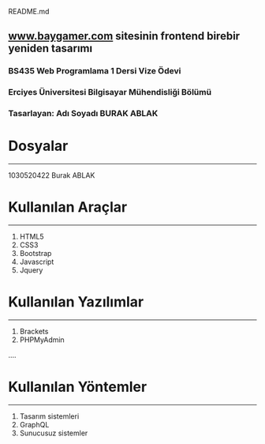 README.md
## www.baygamer.com sitesinin frontend birebir yeniden tasarımı
### BS435 Web Programlama 1 Dersi Vize Ödevi
### Erciyes Üniversitesi Bilgisayar Mühendisliği Bölümü
### Tasarlayan: Adı Soyadı BURAK ABLAK

# Dosyalar
***
1030520422 Burak ABLAK

# Kullanılan Araçlar

***

1. HTML5
1. CSS3
1. Bootstrap
1. Javascript
1. Jquery

# Kullanılan Yazılımlar

***

1. Brackets
1. PHPMyAdmin

....
# Kullanılan Yöntemler

***

1. Tasarım sistemleri
1. GraphQL
1. Sunucusuz sistemler

